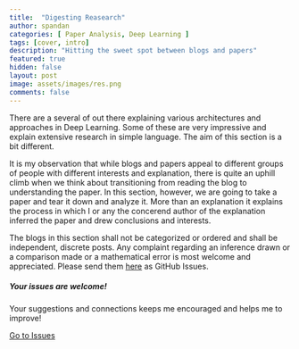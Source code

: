 ```yaml
---
title:  "Digesting Reasearch"
author: spandan
categories: [ Paper Analysis, Deep Learning ]
tags: [cover, intro]
description: "Hitting the sweet spot between blogs and papers"
featured: true
hidden: false
layout: post
image: assets/images/res.png
comments: false
---
```


There are a several of out there explaining various architectures and approaches in Deep Learning. Some of these are very impressive and explain extensive research in simple language. The aim of this section is a bit different. 

It is my observation that while blogs and papers appeal to different groups of people with different interests and explanation, there is quite an uphill climb when we think about transitioning from reading the blog to understanding the paper. In this section, however, we are going to take a paper and tear it down and analyze it. More than an explanation it explains the process in which I or any the concerend author of the explanation inferred the paper and drew conclusions and interests. 

The blogs in this section shall not be categorized or ordered and shall be independent, discrete posts. Any complaint regarding an inference drawn or a comparison made or a mathematical error is most welcome and appreciated. Please send them <a href="https://github.com/spandanji/spandanji.github.io/issues">here</a> as GitHub Issues. 


<div class="col-md-4">

<div class="sticky-top sticky-top-80">
<h5>Your issues are welcome!</h5>

<p>Your suggestions and connections keeps me encouraged and helps me to improve!
<!-- <a target="_blank" href="https://github.com/wowthemesnet/mediumish-theme-jekyll">Mediumish <i class="fab fa-github"></i></a>.-->
</p> 

<a target="_blank" href="https://github.com/spandanji/spandanji.github.io/issues" class="btn btn-danger">Go to Issues</a> 

</div>
</div>
</div>
